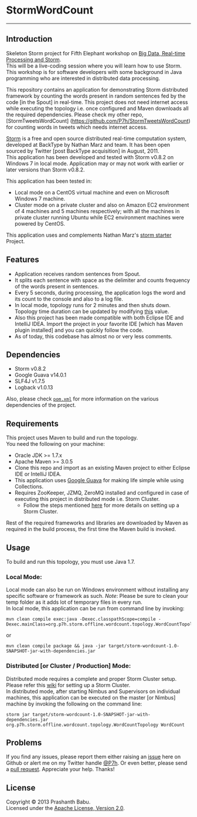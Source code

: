 # StormWordCount
----------

## Introduction
Skeleton Storm project for Fifth Elephant workshop on [Big Data, Real-time Processing and Storm](https://funnel.hasgeek.com/fifthel2013/652-big-data-real-time-processing-and-storm).<br>
This will be a live-coding session where you will learn how to use Storm. This workshop is for software developers with some background in Java programming who are interested in distributed data processing.

This repository contains an application for demonstrating Storm distributed framework by counting the words present in random sentences fed by the code [in the Spout] in real-time. This project does not need internet access while executing the topology i.e. once configured and Maven downloads all the required dependencies. Please check my other repo, [StormTweetsWordCount] (https://github.com/P7h/StormTweetsWordCount) for counting words in tweets which needs internet access.

[Storm](http://storm-project.net) is a free and open source distributed real-time computation system, developed at BackType by Nathan Marz and team. It has been open sourced by Twitter [post BackType acquisition] in August, 2011.<br>
This application has been developed and tested with Storm v0.8.2 on Windows 7 in local mode. Application may or may not work with earlier or later versions than Storm v0.8.2.<br>

This application has been tested in:<br>

+ Local mode on a CentOS virtual machine and even on Microsoft Windows 7 machine.
+ Cluster mode on a private cluster and also on Amazon EC2 environment of 4 machines and 5 machines respectively; with all the machines in private cluster running Ubuntu while EC2 environment machines were powered by CentOS.

This application uses and complements Nathan Marz's [storm starter](https://github.com/nathanmarz/storm-starter) Project.

## Features
* Application receives random sentences from Spout.<br>
* It splits each sentence with space as the delimiter and counts frequency of the words present in sentences.<br>
* Every 5 seconds, during processing, the application logs the word and its count to the console and also to a log file. <br>
* In local mode, topology runs for 2 minutes and then shuts down. Topology time duration can be updated by modifying [this](src/main/java/org/p7h/storm/offline/wordcount/topology/WordCountTopology.java#L48) value.<br>
* Also this project has been made compatible with both Eclipse IDE and IntelliJ IDEA. Import the project in your favorite IDE [which has Maven plugin installed] and you can quickly follow the code.
* As of today, this codebase has almost no or very less comments.

## Dependencies
* Storm v0.8.2
* Google Guava v14.0.1
* SLF4J v1.7.5
* Logback v1.0.13

Also, please check [`pom.xml`](pom.xml) for more information on the various dependencies of the project.<br>

## Requirements
This project uses Maven to build and run the topology.<br>
You need the following on your machine:

* Oracle JDK >= 1.7.x
* Apache Maven >= 3.0.5
* Clone this repo and import as an existing Maven project to either Eclipse IDE or IntelliJ IDEA.
* This application uses [Google Guava](https://code.google.com/p/guava-libraries) for making life simple while using Collections.
* Requires ZooKeeper, JZMQ, ZeroMQ installed and configured in case of executing this project in distributed mode i.e. Storm Cluster.<br>
	- Follow the steps mentioned [here](https://github.com/nathanmarz/storm/wiki/Setting-up-a-Storm-cluster) for more details on setting up a Storm Cluster.<br>

Rest of the required frameworks and libraries are downloaded by Maven as required in the build process, the first time the Maven build is invoked.

## Usage
To build and run this topology, you must use Java 1.7.

### Local Mode:
Local mode can also be run on Windows environment without installing any specific software or framework as such. *Note*: Please be sure to clean your temp folder as it adds lot of temporary files in every run.<br>
In local mode, this application can be run from command line by invoking:<br>

    mvn clean compile exec:java -Dexec.classpathScope=compile -Dexec.mainClass=org.p7h.storm.offline.wordcount.topology.WordCountTopology

or

    mvn clean compile package && java -jar target/storm-wordcount-1.0-SNAPSHOT-jar-with-dependencies.jar
	
### Distributed [or Cluster / Production] Mode:
Distributed mode requires a complete and proper Storm Cluster setup. Please refer this [wiki](https://github.com/nathanmarz/storm/wiki/Setting-up-a-Storm-cluster) for setting up a Storm Cluster.<br>
In distributed mode, after starting Nimbus and Supervisors on individual machines, this application can be executed on the master [or Nimbus] machine by invoking the following on the command line:

    storm jar target/storm-wordcount-1.0-SNAPSHOT-jar-with-dependencies.jar org.p7h.storm.offline.wordcount.topology.WordCountTopology WordCount

## Problems
If you find any issues, please report them either raising an [issue](https://github.com/P7h/StormWordCount/issues) here on Github or alert me on my Twitter handle [@P7h](http://twitter.com/P7h). Or even better, please send a [pull request](https://github.com/P7h/StormWordCount/pulls).
Appreciate your help. Thanks!

## License
Copyright &copy; 2013 Prashanth Babu.<br>
Licensed under the [Apache License, Version 2.0](http://www.apache.org/licenses/LICENSE-2.0).